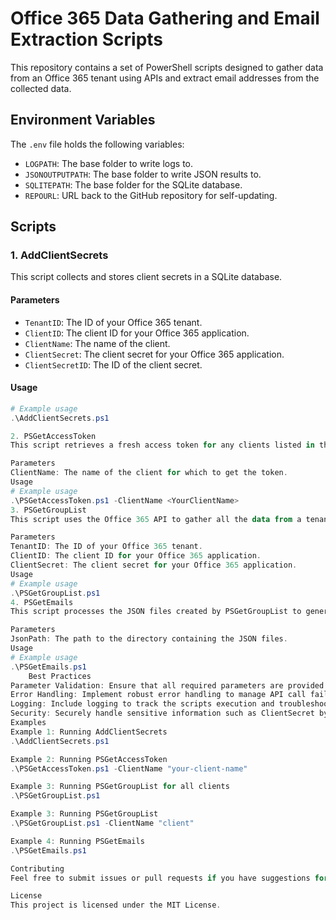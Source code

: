 # Office 365 Data Gathering and Email Extraction Scripts

This repository contains a set of PowerShell scripts designed to gather data from an Office 365 tenant using APIs and extract email addresses from the collected data.

## Environment Variables

The `.env` file holds the following variables:

- `LOGPATH`: The base folder to write logs to.
- `JSONOUTPUTPATH`: The base folder to write JSON results to.
- `SQLITEPATH`: The base folder for the SQLite database.
- `REPOURL`: URL back to the GitHub repository for self-updating.

## Scripts

### 1. AddClientSecrets

This script collects and stores client secrets in a SQLite database.

#### Parameters

- `TenantID`: The ID of your Office 365 tenant.
- `ClientID`: The client ID for your Office 365 application.
- `ClientName`: The name of the client.
- `ClientSecret`: The client secret for your Office 365 application.
- `ClientSecretID`: The ID of the client secret.

<!-- INSTALL_COMMAND: curl -L -o AddClientSecrets.ps1 https://raw.githubusercontent.com/mrdatawolf/PSGatherO365Data/main/AddClientSecrets.ps1; curl -L -o PSGetAccessToken.ps1 https://raw.githubusercontent.com/mrdatawolf/PSGatherO365Data/main/PSGetAccessToken.ps1; curl -L -o PSGetGroupList.ps1 https://raw.githubusercontent.com/mrdatawolf/PSGatherO365Data/main/PSGetGroupList.ps1; curl -L -o PSGetEmails.ps1 https://raw.githubusercontent.com/mrdatawolf/PSGatherO365Data/main/PSGetEmails.ps1 -->
<!-- RUN_COMMAND: AddClientSecrets.ps1; PSGetAccessToken.ps1; PSGetGroupList.ps1; PSGetEmails.ps1 -->

#### Usage

```powershell
# Example usage
.\AddClientSecrets.ps1

2. PSGetAccessToken
This script retrieves a fresh access token for any clients listed in the database and stores the token in the database.

Parameters
ClientName: The name of the client for which to get the token.
Usage
# Example usage
.\PSGetAccessToken.ps1 -ClientName <YourClientName>
3. PSGetGroupList
This script uses the Office 365 API to gather all the data from a tenant and saves the data into a JSON file.

Parameters
TenantID: The ID of your Office 365 tenant.
ClientID: The client ID for your Office 365 application.
ClientSecret: The client secret for your Office 365 application.
Usage
# Example usage
.\PSGetGroupList.ps1 
4. PSGetEmails
This script processes the JSON files created by PSGetGroupList to generate a simple list of email addresses.

Parameters
JsonPath: The path to the directory containing the JSON files.
Usage
# Example usage
.\PSGetEmails.ps1
    Best Practices
Parameter Validation: Ensure that all required parameters are provided and valid.
Error Handling: Implement robust error handling to manage API call failures or file read/write errors.
Logging: Include logging to track the scripts execution and troubleshoot issues.
Security: Securely handle sensitive information such as ClientSecret by using secure storage mechanisms.
Examples
Example 1: Running AddClientSecrets
.\AddClientSecrets.ps1

Example 2: Running PSGetAccessToken
.\PSGetAccessToken.ps1 -ClientName "your-client-name"

Example 3: Running PSGetGroupList for all clients
.\PSGetGroupList.ps1

Example 3: Running PSGetGroupList
.\PSGetGroupList.ps1 -ClientName "client"

Example 4: Running PSGetEmails
.\PSGetEmails.ps1 

Contributing
Feel free to submit issues or pull requests if you have suggestions for improvements or new features.

License
This project is licensed under the MIT License.
